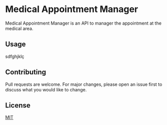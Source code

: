 # Medical Appointment Manager
Medical Appointment Manager is an API to manager the appointment at the medical area.

## Usage
sdfghjklç
## Contributing
Pull requests are welcome. For major changes, please open an issue first to discuss what you would like to change.

## License
[MIT](LICENSE)
